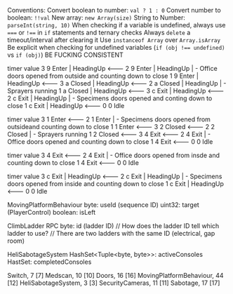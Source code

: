 Conventions:
  Convert boolean to number: `val ? 1 : 0`
  Convert number to boolean: `!!val`
  New array: `new Array(size)`
  String to Number: `parseInt(string, 10)`
When checking if a variable is undefined, always use `===` or `!==` in `if` statements and ternary checks
Always `delete` a timeout/interval after clearing it
Use `instanceof Array` over `Array.isArray`
Be explicit when checking for undefined variables (`if (obj !== undefined)` vs `if (obj)`)
BE FUCKING CONSISTENT



timer    value
3        9          Enter  | HeadingUp    <---
2        9          Enter  | HeadingUp       | - Office doors opened from outside and counting down to close
1        9          Enter  | HeadingUp    <---
3        a          Closed | HeadingUp    <---
2        a          Closed | HeadingUp       | - Sprayers running
1        a          Closed | HeadingUp    <---
3        c          Exit   | HeadingUp    <---
2        c          Exit   | HeadingUp       | - Specimens doors opened and conting down to close
1        c          Exit   | HeadingUp    <---
0        0          Idle


timer    value
3        1          Enter     <---
2        1          Enter        | - Specimens doors opened from outsideand counting down to close
1        1          Enter     <---
3        2          Closed    <---
2        2          Closed       | - Sprayers running
1        2          Closed    <---
3        4          Exit      <---
2        4          Exit         | - Office doors opened and counting down to close
1        4          Exit      <---
0        0          Idle


timer    value
3        4          Exit      <---
2        4          Exit         | - Office doors opened from insde and counting down to close
1        4          Exit      <---
0        0          Idle


timer    value
3        c          Exit | HeadingUp      <---
2        c          Exit | HeadingUp         | - Specimens doors opened from inside and counting down to close
1        c          Exit | HeadingUp      <---
0        0          Idle



MovingPlatformBehaviour
  byte: useId (sequence ID)
  uint32: target (PlayerControl)
  boolean: isLeft

ClimbLadder RPC
  byte: id (ladder ID)
  // How does the ladder ID tell which ladder to use?
  // There are two ladders with the same ID (electrical, gap room)

HeliSabotageSystem
  HashSet<Tuple<byte, byte>>: activeConsoles
  HastSet<byte>: completedConsoles

Switch, 7 [7]
Medscan, 10 [10]
Doors, 16 [16]
MovingPlatformBehaviour, 44 [12]
HeliSabotageSystem, 3 [3]
SecurityCameras, 11 [11]
Sabotage, 17 [17]
